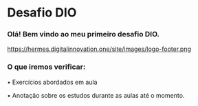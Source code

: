 
# Desafio DIO

### Olá! Bem vindo ao meu primeiro desafio DIO.
https://hermes.digitalinnovation.one/site/images/logo-footer.png

### O que iremos verificar: 

• Exercícios abordados em aula

• Anotação sobre os estudos durante as aulas até o momento. 

